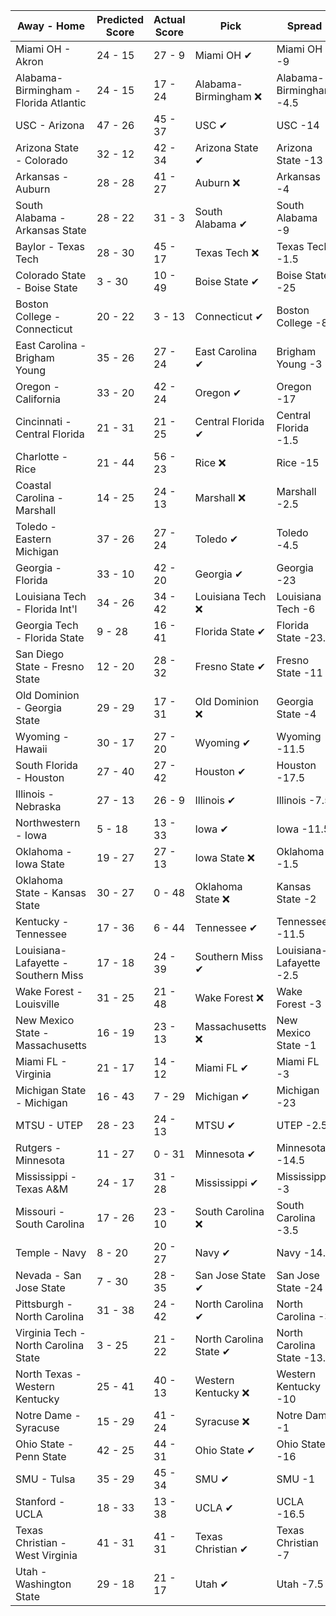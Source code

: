 Away - Home | Predicted Score | Actual Score | Pick | Spread | ATS Pick | O/U | O/U Pick
---| ---| ---| ---| ---| ---| ---| ---
Miami OH - Akron | 24 - 15 | 27 - 9 | Miami OH ✔ | Miami OH -9 | Akron ❌ | 51.5 | Under ✔
Alabama-Birmingham - Florida Atlantic | 24 - 15 | 17 - 24 | Alabama-Birmingham ❌ | Alabama-Birmingham -4.5 | Alabama-Birmingham ❌ | 46 | Under ✔
USC - Arizona | 47 - 26 | 45 - 37 | USC ✔ | USC -14 | USC ❌ | 74 | Under ❌
Arizona State - Colorado | 32 - 12 | 42 - 34 | Arizona State ✔ | Arizona State -13 | Arizona State ❌ | 48.5 | Under ❌
Arkansas - Auburn | 28 - 28 | 41 - 27 | Auburn ❌ | Arkansas -4 | Auburn ❌ | 60 | Under ❌
South Alabama - Arkansas State | 28 - 22 | 31 - 3 | South Alabama ✔ | South Alabama -9 | Arkansas State ❌ | 52 | Under ✔
Baylor - Texas Tech | 28 - 30 | 45 - 17 | Texas Tech ❌ | Texas Tech -1.5 | Texas Tech ❌ | 61 | Under ✔
Colorado State - Boise State | 3 - 30 | 10 - 49 | Boise State ✔ | Boise State -25 | Boise State ✔ | 42.5 | Under ❌
Boston College - Connecticut | 20 - 22 | 3 - 13 | Connecticut ✔ | Boston College -8 | Connecticut ✔ | 45 | Under ✔
East Carolina - Brigham Young | 35 - 26 | 27 - 24 | East Carolina ✔ | Brigham Young -3 | East Carolina ✔ | 65 | Under ✔
Oregon - California | 33 - 20 | 42 - 24 | Oregon ✔ | Oregon -17 | California ❌ | 56.5 | Under ❌
Cincinnati - Central Florida | 21 - 31 | 21 - 25 | Central Florida ✔ | Central Florida -1.5 | Central Florida ✔ | 55.5 | Under ✔
Charlotte - Rice | 21 - 44 | 56 - 23 | Rice ❌ | Rice -15 | Rice ❌ | 61.5 | Over ✔
Coastal Carolina - Marshall | 14 - 25 | 24 - 13 | Marshall ❌ | Marshall -2.5 | Marshall ❌ | 54 | Under ✔
Toledo - Eastern Michigan | 37 - 26 | 27 - 24 | Toledo ✔ | Toledo -4.5 | Toledo ❌ | 55 | Over ❌
Georgia - Florida | 33 - 10 | 42 - 20 | Georgia ✔ | Georgia -23 | Florida ✔ | 56.5 | Under ❌
Louisiana Tech - Florida Int'l | 34 - 26 | 34 - 42 | Louisiana Tech ❌ | Louisiana Tech -6 | Louisiana Tech ❌ | 57 | Over ✔
Georgia Tech - Florida State | 9 - 28 | 16 - 41 | Florida State ✔ | Florida State -23.5 | Georgia Tech ❌ | 48 | Under ❌
San Diego State - Fresno State | 12 - 20 | 28 - 32 | Fresno State ✔ | Fresno State -11 | San Diego State ✔ | 44.5 | Under ❌
Old Dominion - Georgia State | 29 - 29 | 17 - 31 | Old Dominion ❌ | Georgia State -4 | Old Dominion ❌ | 54 | Over ❌
Wyoming - Hawaii | 30 - 17 | 27 - 20 | Wyoming ✔ | Wyoming -11.5 | Wyoming ❌ | 51 | Under ✔
South Florida - Houston | 27 - 40 | 27 - 42 | Houston ✔ | Houston -17.5 | South Florida ✔ | 59 | Over ✔
Illinois - Nebraska | 27 - 13 | 26 - 9 | Illinois ✔ | Illinois -7.5 | Illinois ✔ | 50.5 | Under ✔
Northwestern - Iowa | 5 - 18 | 13 - 33 | Iowa ✔ | Iowa -11.5 | Iowa ✔ | 37.5 | Under ❌
Oklahoma - Iowa State | 19 - 27 | 27 - 13 | Iowa State ❌ | Oklahoma -1.5 | Iowa State ❌ | 58 | Under ✔
Oklahoma State - Kansas State | 30 - 27 | 0 - 48 | Oklahoma State ❌ | Kansas State -2 | Oklahoma State ❌ | 57.5 | Under ✔
Kentucky - Tennessee | 17 - 36 | 6 - 44 | Tennessee ✔ | Tennessee -11.5 | Tennessee ✔ | 62.5 | Under ✔
Louisiana-Lafayette - Southern Miss | 17 - 18 | 24 - 39 | Southern Miss ✔ | Louisiana-Lafayette -2.5 | Southern Miss ✔ | 43 | Under ❌
Wake Forest - Louisville | 31 - 25 | 21 - 48 | Wake Forest ❌ | Wake Forest -3 | Wake Forest ❌ | 66 | Under ❌
New Mexico State - Massachusetts | 16 - 19 | 23 - 13 | Massachusetts ❌ | New Mexico State -1 | Massachusetts ❌ | 39 | Under ✔
Miami FL - Virginia | 21 - 17 | 14 - 12 | Miami FL ✔ | Miami FL -3 | Miami FL ❌ | 48.5 | Under ✔
Michigan State - Michigan | 16 - 43 | 7 - 29 | Michigan ✔ | Michigan -23 | Michigan ❌ | 55 | Over ❌
MTSU - UTEP | 28 - 23 | 24 - 13 | MTSU ✔ | UTEP -2.5 | MTSU ✔ | 52 | Under ✔
Rutgers - Minnesota | 11 - 27 | 0 - 31 | Minnesota ✔ | Minnesota -14.5 | Minnesota ✔ | 40.5 | Under ✔
Mississippi - Texas A&M | 24 - 17 | 31 - 28 | Mississippi ✔ | Mississippi -3 | Mississippi ❌ | 55 | Under ❌
Missouri - South Carolina | 17 - 26 | 23 - 10 | South Carolina ❌| South Carolina -3.5 | South Carolina ❌ | 45 | Under ✔
Temple - Navy | 8 - 20 | 20 - 27 | Navy ✔ | Navy -14.5 | Temple ✔ | 41.5 | Under ❌
Nevada - San Jose State | 7 - 30 | 28 - 35 | San Jose State ✔ | San Jose State -24 | Nevada ✔ | 44.5 | Under ❌
Pittsburgh - North Carolina | 31 - 38 | 24 - 42 | North Carolina ✔ | North Carolina -3 | North Carolina ✔ | 65.5 | Over ✔
Virginia Tech - North Carolina State | 3 - 25 | 21 - 22 | North Carolina State ✔ | North Carolina State -13.5 | North Carolina State ❌ | 39 | Under ❌
North Texas - Western Kentucky | 25 - 41 | 40 - 13 | Western Kentucky ❌ | Western Kentucky -10 | Western Kentucky ❌ | 70 | Under ✔
Notre Dame - Syracuse | 15 - 29 | 41 - 24 | Syracuse ❌ | Notre Dame -1 | Syracuse ❌ | 48 | Under ❌
Ohio State - Penn State | 42 - 25 | 44 - 31 | Ohio State ✔ | Ohio State -16 | Ohio State ❌ | 60.5 | Over ✔
SMU - Tulsa | 35 - 29 | 45 - 34 | SMU ✔ | SMU -1 | SMU ✔ | 63.5 | Over ✔
Stanford - UCLA | 18 - 33 | 13 - 38 | UCLA ✔ | UCLA -16.5 | Stanford ❌ | 64.5 | Under ✔
Texas Christian - West Virginia | 41 - 31 | 41 - 31 | Texas Christian ✔ | Texas Christian -7 | Texas Christian ✔ | 69.5 | Over ✔
Utah - Washington State | 29 - 18 | 21 - 17 | Utah ✔ | Utah -7.5 | Utah ❌ | 56.5 | Under ✔
